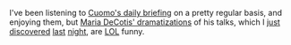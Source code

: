 I've been listening to <a href="http://this.how/cuomo/">Cuomo's daily briefing</a> on a pretty regular basis, and enjoying them, but <a href="https://twitter.com/MariaDeCotis">Maria DeCotis' dramatizations</a> of his talks, which I <a href="https://twitter.com/MariaDeCotis/status/1256263535686045697">just</a> <a href="https://twitter.com/MariaDeCotis/status/1271427550137528320">discovered</a> <a href="https://twitter.com/MariaDeCotis/status/1270702683490574336">last</a> <a href="https://twitter.com/MariaDeCotis/status/1259831736000827393">night</a>, are <a href="https://twitter.com/MariaDeCotis/status/1260555389424328705">LOL</a> funny. 

